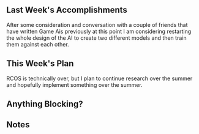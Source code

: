 ## Last Week's Accomplishments

After some consideration and conversation with a couple of friends that have written Game Ais previously at this point I am considering restarting the whole design of the AI to create two different models and then train them against each other. 

## This Week's Plan

RCOS is technically over, but I plan to continue research over the summer and hopefully implement something over the summer.

## Anything Blocking?

## Notes


